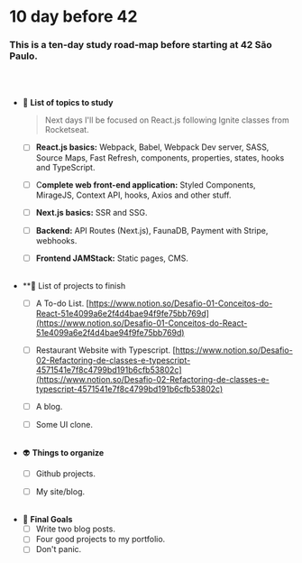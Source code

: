 # 10 day before 42 

### This is a ten-day study road-map before starting at 42 São Paulo. 
<br><br>


- 👾  **List of topics to study**
    > Next days I'll be focused on React.js following Ignite classes from Rocketseat.
    - [ ]  **React.js basics:** Webpack, Babel, Webpack Dev server, SASS, Source Maps, Fast Refresh, components, properties, states, hooks and TypeScript.
    - [ ]  C**omplete web front-end application:** Styled Components, MirageJS, Context API, hooks, Axios and other stuff.
    - [ ]  **Next.js basics:** SSR and SSG.
    - [ ]  **Backend:** API Routes (Next.js), FaunaDB, Payment with Stripe, webhooks.
    - [ ]  **Frontend JAMStack:** Static pages, CMS.
<br><br>
     

- **🤖  List of projects to finish
    - [ ]  A To-do List. [https://www.notion.so/Desafio-01-Conceitos-do-React-51e4099a6e2f4d4bae94f9fe75bb769d](https://www.notion.so/Desafio-01-Conceitos-do-React-51e4099a6e2f4d4bae94f9fe75bb769d)
    - [ ]  Restaurant Website with Typescript. [https://www.notion.so/Desafio-02-Refactoring-de-classes-e-typescript-4571541e7f8c4799bd191b6cfb53802c](https://www.notion.so/Desafio-02-Refactoring-de-classes-e-typescript-4571541e7f8c4799bd191b6cfb53802c)
    - [ ]  A blog.
    - [ ]  Some UI clone.
<br><br>


- 👽  **Things to organize**
    - [ ]  Github projects.
    - [ ]  My site/blog.
<br><br>


- 🤡  **Final Goals**
    - [ ]  Write two blog posts.
    - [ ]  Four good projects to my portfolio.
    - [ ]  Don't panic.
<br><br>

